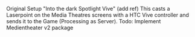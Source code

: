 Original Setup "Into the dark Spotlight Vive" (add ref)
This casts a Laserpoint on the Media Theatres screens with a HTC Vive controller and sends it to the Game (Processing as Server).
Todo: Implement Medientheater v2 package
